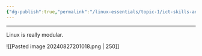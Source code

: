 ```yaml
---
{"dg-publish":true,"permalink":"/linux-essentials/topic-1/ict-skills-and-working-in-linux/","dgPassFrontmatter":true}
---
```


---
Linux is really modular.

![[Pasted image 20240827201018.png \| 250]]